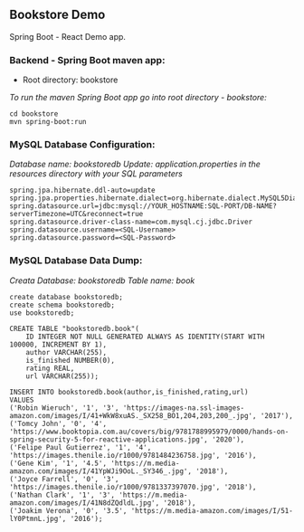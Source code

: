 ## Bookstore Demo

Spring Boot - React Demo app.

### Backend - Spring Boot maven app:
* Root directory: bookstore

*To run the maven Spring Boot app go into root directory - bookstore:*
```
cd bookstore
mvn spring-boot:run
```

### MySQL Database Configuration:
*Database name: bookstoredb*
*Update: application.properties in the resources directory with your SQL parameters*
```
spring.jpa.hibernate.ddl-auto=update
spring.jpa.properties.hibernate.dialect=org.hibernate.dialect.MySQL5Dialect
spring.datasource.url=jdbc:mysql://YOUR_HOSTNAME:SQL-PORT/DB-NAME?serverTimezone=UTC&reconnect=true
spring.datasource.driver-class-name=com.mysql.cj.jdbc.Driver
spring.datasource.username=<SQL-Username>
spring.datasource.password=<SQL-Password>
```

### MySQL Database Data Dump:
*Creata Database: bookstoredb*
*Table name: book*

```
create database bookstoredb;
create schema bookstoredb;
use bookstoredb;

CREATE TABLE "bookstoredb.book"(
    ID INTEGER NOT NULL GENERATED ALWAYS AS IDENTITY(START WITH 100000, INCREMENT BY 1),
    author VARCHAR(255), 
    is_finished NUMBER(0),
    rating REAL,
    url VARCHAR(255));

INSERT INTO bookstoredb.book(author,is_finished,rating,url)
VALUES
('Robin Wieruch', '1', '3', 'https://images-na.ssl-images-amazon.com/images/I/41+WkW8xuAS._SX258_BO1,204,203,200_.jpg', '2017'),
('Tomcy John', '0', '4', 'https://www.booktopia.com.au/covers/big/9781788995979/0000/hands-on-spring-security-5-for-reactive-applications.jpg', '2020'),
('Felipe Paul Gutierrez', '1', '4', 'https://images.thenile.io/r1000/9781484236758.jpg', '2016'),
('Gene Kim', '1', '4.5', 'https://m.media-amazon.com/images/I/41YpWJi9OoL._SY346_.jpg', '2018'),
('Joyce Farrell', '0', '3', 'https://images.thenile.io/r1000/9781337397070.jpg', '2018'),
('Nathan Clark', '1', '3', 'https://m.media-amazon.com/images/I/41N8dZQdldL.jpg', '2018'),
('Joakim Verona', '0', '3.5', 'https://m.media-amazon.com/images/I/51-lY0PtmnL.jpg', '2016');
```